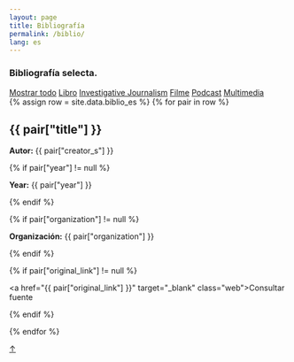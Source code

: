 ```yaml
---
layout: page
title: Bibliografía
permalink: /biblio/
lang: es
---
```


<h3>Bibliografía selecta.</h3>


<div class="side">
  <a href="#" class="tag factive" data-filter="all">Mostrar todo</a>
  <a href="#" class="tag" data-filter=".libro">Libro</a>
  <a href="#" class="tag" data-filter=".investigativejournalism">Investigative Journalism</a>
  <a href="#" class="tag" data-filter=".film">Filme</a>
  <a href="#" class="tag" data-filter=".podcast">Podcast</a>
  <a href="#" class="tag" data-filter=".multimedia">Multimedia</a>
</div>



<div class="directorio">
{% assign row = site.data.biblio_es %}
{% for pair in row %}

<div class="line {{ pair["format"] }}">
  <h2>{{ pair["title"] }}</h2>
  <p><strong>Autor:</strong> {{ pair["creator_s"] }}</p>

  {% if pair["year"] != null %}
    <p><strong>Year:</strong> {{ pair["year"] }}</p>
  {% endif %}

  {% if pair["organization"] != null %}
    <p><strong>Organización:</strong> {{ pair["organization"] }}</p>
  {% endif %}

  {% if pair["original_link"] != null %}
    <p><a href="{{ pair["original_link"] }}" target="_blank" class="web">Consultar fuente</a></p>
  {% endif %}

</div><!-- row -->
{% endfor %}

</div><!-- directorio -->

<a href="#" id="top">↑</a>
